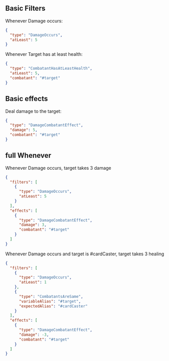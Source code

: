 ﻿
## Basic Filters

Whenever Damage occurs:
```json
{
  "type": "DamageOccurs",
  "atLeast": 5
}
```

Whenever Target has at least health:
```json
{
  "type": "CombatantHasAtLeastHealth",
  "atLeast": 5,
  "combatant": "#target"
}
```

## Basic effects 

Deal damage to the target:
```json
{
  "type": "DamageCombatantEffect",
  "damage": 5,
  "combatant": "#target"
}
```


## full Whenever

Whenever Damage occurs, target takes 3 damage

```json
{
  "filters": [
    {
      "type": "DamageOccurs",
      "atLeast": 5
    }
  ],
  "effects": [
    {
      "type": "DamageCombatantEffect",
      "damage": 3,
      "combatant": "#target"
    }
  ]
}
```

Whenever Damage occurs and target is #cardCaster, target takes 3 healing

```json
{
  "filters": [
    {
      "type": "DamageOccurs",
      "atLeast": 1
    },
    {
      "type": "CombatantsAreSame",
      "variableAlias": "#target",
      "expectedAlias": "#cardCaster"
    }
  ],
  "effects": [
    {
      "type": "DamageCombatantEffect",
      "damage": -3,
      "combatant": "#target"
    }
  ]
}
```